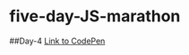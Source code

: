 # five-day-JS-marathon

##Day-4
[Link to CodePen](https://codepen.io/mike-prybytkin-the-solid/pen/gOQWPov)